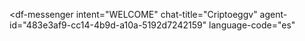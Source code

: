 <script src="https://www.gstatic.com/dialogflow-console/fast/messenger/bootstrap.js?v=1"></script>
<df-messenger
  intent="WELCOME"
  chat-title="Criptoeggv"
  agent-id="483e3af9-cc14-4b9d-a10a-5192d7242159"
  language-code="es"
></df-messenger>
